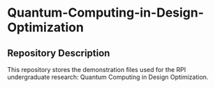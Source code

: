 # Quantum-Computing-in-Design-Optimization

## Repository Description

This repository stores the demonstration files used for the RPI undergraduate research: Quantum Computing in Design Optimization.
